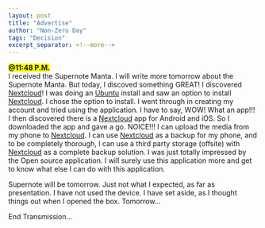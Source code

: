 ```yaml
---
layout: post
title: "Advertise"
author: "Non-Zero Day"
tags: "Decision"
excerpt_separator: <!--more-->
---
```

<span style="background-color: yellow;font-weight: bold;">@11:48 P.M.</span><br />
I received the Supernote Manta. I will write more tomorrow about the Supernote Manta. But today, I discoved something GREAT! I discovered <!--more--><a href="https://nextcloud.com/" title="Nextcloud" target="_blank">Nextcloud</a>!  I was doing an <a href="https://ubuntu.com/" title="Linux OS" target="_blank">Ubuntu</a> install and saw an option to install <a href="https://nextcloud.com/" title="Nextcloud" target="_blank">Nextcloud</a>. I chose the option to install. I went through in creating my account and tried using the application. I have to say, WOW! What an app!!! I then discovered there is a <a href="https://nextcloud.com/" title="Nextcloud" target="_blank">Nextcloud</a> app for Android and iOS. So I downloaded the app and gave a go. NOICE!!! I can upload the media from my phone to <a href="https://nextcloud.com/" title="Nextcloud" target="_blank">Nextcloud</a>. I can use <a href="https://nextcloud.com/" title="Nextcloud" target="_blank">Nextcloud</a> as a backup for my phone, and to be completely thorough, I can use a third party storage (offsite) with <a href="https://nextcloud.com/" title="Nextcloud" target="_blank">Nextcloud</a> as a complete backup solution.  I was just totally impressed by the Open source application. I will surely use this application more and get to know what else I can do with this application.

Supernote will be tomorrow. Just not what I expected, as far as presentation. I have not used the device. I have set aside, as I thought things out when I opened the box. Tomorrow...

End Transmission...

